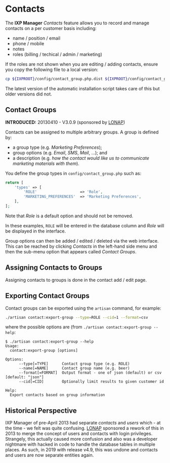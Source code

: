 # Contacts

The **IXP Manager** *Contacts* feature allows you to record and manage contacts on a per customer basis including:

* name / position / email
* phone / mobile
* notes
* roles (billing / techical / admin / marketing)

If the roles are not shown when you are editing / adding contacts, ensure you copy the following file to a local version:

```sh
cp ${IXPROOT}/config/contact_group.php.dist ${IXPROOT}/config/contact_group.php
```

The latest version of the automatic installation script takes care of this but older versions did not.



## Contact Groups

**INTRODUCED:** 20130410 - V3.0.9 (sponsored by [LONAP](http://www.lonap.net/))

Contacts can be assigned to multiple arbitrary groups. A group is defined by:

* a group type (e.g. *Marketing Preferences*);
* group options (e.g. *Email*, *SMS*, *Mail*, ...); and
* a description (e.g. *how the contact would like us to communicate marketing materials with them*).

You define the group types in `config/contact_group.php` such as:

```php
return [
    'types' => [
        'ROLE'                   => 'Role',
        'MARKETING_PREFERENCES'  => 'Marketing Preferences',
    ],
];
```

Note that *Role* is a default option and should not be removed.

In these examples, `ROLE` will be entered in the database column and _Role_ will be displayed in the interface.

Group options can then be added / edited / deleted via the web interface. This can be reached by clicking *Contacts* in the left-hand side menu and then the sub-menu option that appears called *Contact Groups*.

## Assigning Contacts to Groups

Assigning contacts to groups is done in the contact add / edit page.


## Exporting Contact Groups

Contact groups can be exported using the `artisan` command, for example:

```sh
./artisan contact:export-group --type=ROLE --cid=1 --format=csv
```

where the possible options are (from `./artisan contact:export-group --help`:

```
$ ./artisan contact:export-group --help
Usage:
  contact:export-group [options]

Options:
      --type[=TYPE]      Contact group type (e.g. ROLE)
      --name[=NAME]      Contact group name (e.g. beer)
      --format[=FORMAT]  Output format - one of json (default) or csv [default: "json"]
      --cid[=CID]        Optionally limit results to given customer id

Help:
  Export contacts based on group information
```


## Historical Perspective

IXP Manager of pre-April 2013 had separate *contacts* and *users* which - at the time - we felt was quite confusing. [LONAP](http://www.lonap.net/) sponsored a rework of this in 2013 to merge the concept of users and contacts with login privileges. Strangely, this actually caused more confusion and also was a developer nightmare with hacked in code to handle the database tables in multiple places. As such, in 2019 with release v4.9, this was undone and contacts and users are now separate entities again.
